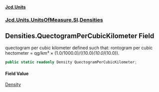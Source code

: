 #### [Jcd.Units](index.md 'index')
### [Jcd.Units.UnitsOfMeasure.SI](Jcd.Units.UnitsOfMeasure.SI.md 'Jcd.Units.UnitsOfMeasure.SI').[Densities](Densities.md 'Jcd.Units.UnitsOfMeasure.SI.Densities')

## Densities.QuectogramPerCubicKilometer Field

quectogram per cubic kilometer defined such that: rontogram per cubic hectometer = qg/km³ × (1.0/1000.0)/((10.0)*(10.0)*(10.0)).

```csharp
public static readonly Density QuectogramPerCubicKilometer;
```

#### Field Value
[Density](Density.md 'Jcd.Units.UnitTypes.Density')